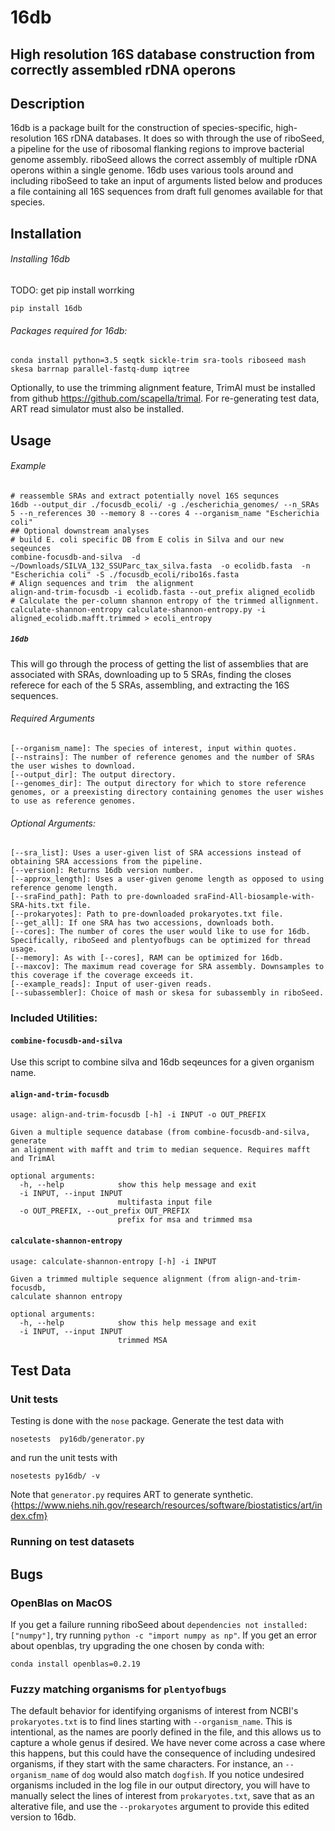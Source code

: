 # 16db
## High resolution 16S database construction from correctly assembled rDNA operons

## Description
16db is a package built for the construction of species-specific, high-resolution 16S rDNA databases.
It does so with through the use of riboSeed, a pipeline for the use of ribosomal flanking regions to improve bacterial genome assembly.
riboSeed allows the correct assembly of multiple rDNA operons within a single genome. 16db uses various tools around and including
riboSeed to take an input of arguments listed below and produces a file containing all 16S sequences from draft full genomes available for that species.


## Installation
###### Installing 16db
TODO: get pip install worrking
```
pip install 16db
```

###### Packages required for 16db:
```
conda install python=3.5 seqtk sickle-trim sra-tools riboseed mash skesa barrnap parallel-fastq-dump iqtree
```
Optionally, to use the trimming alignment feature, TrimAl must be installed from github https://github.com/scapella/trimal.  For re-generating test data, ART read simulator must also be installed.


## Usage
###### Example
```
# reassemble SRAs and extract potentially novel 16S sequnces
16db --output_dir ./focusdb_ecoli/ -g ./escherichia_genomes/ --n_SRAs 5 --n_references 30 --memory 8 --cores 4 --organism_name "Escherichia coli"
## Optional downstream analyses
# build E. coli specific DB from E colis in Silva and our new seqeunces
combine-focusdb-and-silva  -d ~/Downloads/SILVA_132_SSUParc_tax_silva.fasta  -o ecolidb.fasta  -n "Escherichia coli" -S ./focusdb_ecoli/ribo16s.fasta
# Align sequences and trim  the alignment
align-and-trim-focusdb -i ecolidb.fasta --out_prefix aligned_ecolidb
# Calculate the per-column shannon entropy of the trimmed allignment.
calculate-shannon-entropy calculate-shannon-entropy.py -i aligned_ecolidb.mafft.trimmed > ecoli_entropy
```



##### `16db`
This will go through the process of getting the list of assemblies that are associated with SRAs, downloading up to 5 SRAs,  finding the closes referece for each of the 5 SRAs, assembling, and extracting the 16S sequences.



###### Required Arguments
```
[--organism_name]: The species of interest, input within quotes.
[--nstrains]: The number of reference genomes and the number of SRAs the user wishes to download.
[--output_dir]: The output directory.
[--genomes_dir]: The output directory for which to store reference genomes, or a preexisting directory containing genomes the user wishes to use as reference genomes.
```
###### Optional Arguments:
```
[--sra_list]: Uses a user-given list of SRA accessions instead of obtaining SRA accessions from the pipeline.
[--version]: Returns 16db version number.
[--approx_length]: Uses a user-given genome length as opposed to using reference genome length.
[--sraFind_path]: Path to pre-downloaded sraFind-All-biosample-with-SRA-hits.txt file.
[--prokaryotes]: Path to pre-downloaded prokaryotes.txt file.
[--get_all]: If one SRA has two accessions, downloads both.
[--cores]: The number of cores the user would like to use for 16db. Specifically, riboSeed and plentyofbugs can be optimized for thread usage.
[--memory]: As with [--cores], RAM can be optimized for 16db.
[--maxcov]: The maximum read coverage for SRA assembly. Downsamples to this coverage if the coverage exceeds it.
[--example_reads]: Input of user-given reads.
[--subassembler]: Choice of mash or skesa for subassembly in riboSeed.
```

### Included Utilities:
#### `combine-focusdb-and-silva`
Use this script to combine silva  and 16db seqeunces for a given organism name.
#### `align-and-trim-focusdb`
```
usage: align-and-trim-focusdb [-h] -i INPUT -o OUT_PREFIX

Given a multiple sequence database (from combine-focusdb-and-silva, generate
an alignment with mafft and trim to median sequence. Requires mafft and TrimAl

optional arguments:
  -h, --help            show this help message and exit
  -i INPUT, --input INPUT
                        multifasta input file
  -o OUT_PREFIX, --out_prefix OUT_PREFIX
                        prefix for msa and trimmed msa
```

#### `calculate-shannon-entropy`
```
usage: calculate-shannon-entropy [-h] -i INPUT

Given a trimmed multiple sequence alignment (from align-and-trim-focusdb,
calculate shannon entropy

optional arguments:
  -h, --help            show this help message and exit
  -i INPUT, --input INPUT
                        trimmed MSA
```

## Test Data
### Unit tests
Testing is done with the `nose` package. Generate the test data with
```
nosetests  py16db/generator.py
```
and run the unit tests with

```
nosetests py16db/ -v
```

Note  that `generator.py` requires ART to generate synthetic.
{https://www.niehs.nih.gov/research/resources/software/biostatistics/art/index.cfm}

### Running on test datasets




## Bugs

### OpenBlas on MacOS
If you get a failure running riboSeed about `dependencies not installed:["numpy"]`, try running `python -c "import numpy as np"`. If you get an error about openblas, try upgrading the one chosen by conda with:
```
conda install openblas=0.2.19
```


### Fuzzy matching organisms for `plentyofbugs`
The default behavior for identifying organisms of interest from NCBI's `prokaryotes.txt` is to find lines starting with `--organism_name`.  This is intentional, as the names are poorly defined in the file, and  this allows us to capture a whole genus if desired.  We have never come across a case where this happens, but this could have the consequence of including undesired organisms, if they start with the same characters. For instance, an `--organism_name` of `dog` would also match `dogfish`.  If you notice undesired organisms included in the log file in our output directory,  you will have to manually select the lines of interest from `prokaryotes.txt`, save that as an alterative file, and use the `--prokaryotes` argument to provide this edited version to 16db.
